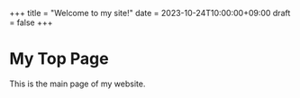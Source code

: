 +++
title = "Welcome to my site!"
date = 2023-10-24T10:00:00+09:00
draft = false
+++

# My Top Page

This is the main page of my website.
